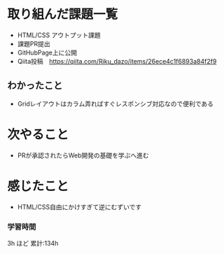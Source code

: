 # 取り組んだ課題一覧

- HTML/CSS アウトプット課題 
- 課題PR提出
- GitHubPage上に公開
- Qiita投稿　https://qiita.com/Riku_dazo/items/26ece4c1f6893a84f2f9  

## わかったこと
- Gridレイアウトはカラム弄ればすぐレスポンシブ対応なので便利である

# 次やること

- PRが承認されたらWeb開発の基礎を学ぶへ進む

# 感じたこと

- HTML/CSS自由にかけすぎて逆にむずいです

### 学習時間

3h ほど
累計:134h
